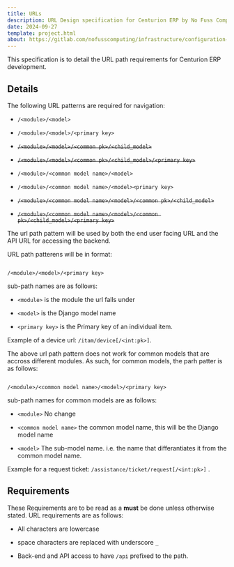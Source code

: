 ```yaml
---
title: URLs
description: URL Design specification for Centurion ERP by No Fuss Computing
date: 2024-09-27
template: project.html
about: https://gitlab.com/nofusscomputing/infrastructure/configuration-management/centurion_erp
---
```


This specification is to detail the URL path requirements for Centurion ERP development.


## Details

The following URL patterns are required for navigation:

- `/<module>/<model>`

- `/<module>/<model>/<primary key>`

- ~~`/<module>/<model>/<common pk>/<child_model>`~~

- ~~`/<module>/<model>/<common pk>/<child_model>/<primary key>`~~

- `/<module>/<common model name>/<model>`

- `/<module>/<common model name>/<model><primary key>`


- ~~`/<module>/<common model name>/<model>/<common pk>/<child_model>`~~

- ~~`/<module>/<common model name>/<model>/<common pk>/<child_model>/<primary key>`~~

The url path pattern will be used by both the end user facing URL and the API URL for accessing the backend.

URL path patterens will be in format:

``` text

/<module>/<model>/<primary key>

```

sub-path names are as follows:

- `<module>` is the module the url falls under

- `<model>` is the Django model name

- `<primary key>` is the Primary key of an individual item.

Example of a device url: `/itam/device[/<int:pk>]`.

The above url path pattern does not work for common models that are accross different modules. As such, for common models, the parh patter is as follows:

``` text

/<module>/<common model name>/<model>/<primary key>

```

sub-path names for common models are as follows:

- `<module>` No change

- `<common model name>` the common model name, this will be the Django model name

- `<model>` The sub-model name. i.e. the name that differantiates it from the common model name.

Example for a request ticket: `/assistance/ticket/request[/<int:pk>]` .


## Requirements

These Requirements are to be read as a **must** be done unless otherwise stated. URL requirements are as follows:

- All characters are lowercase

- space characters are replaced with underscore `_`

- Back-end and API access to have `/api` prefixed to the path.

